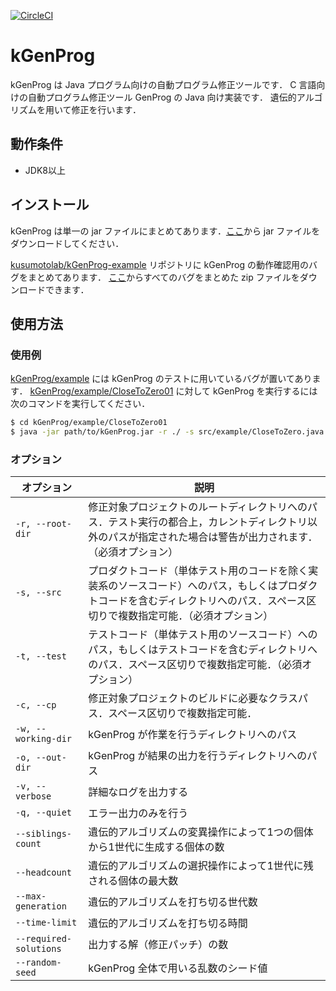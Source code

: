[![CircleCI](https://circleci.com/gh/kusumotolab/kGenProg/tree/master.svg?style=svg)](https://circleci.com/gh/kusumotolab/kGenProg/tree/master)

# kGenProg
kGenProg は Java プログラム向けの自動プログラム修正ツールです．
C 言語向けの自動プログラム修正ツール GenProg の Java 向け実装です．
遺伝的アルゴリズムを用いて修正を行います．


## 動作条件
- JDK8以上


## インストール
kGenProg は単一の jar ファイルにまとめてあります．[ここ](https://github.com/kusumotolab/kGenProg/releases/download/v0.2/kGenProg.jar)から jar ファイルをダウンロードしてください．

[kusumotolab/kGenProg-example](https://github.com/kusumotolab/kGenProg-example) リポジトリに kGenProg の動作確認用のバグをまとめてあります．
[ここ](https://github.com/kusumotolab/kGenProg-example/archive/master.zip)からすべてのバグをまとめた zip ファイルをダウンロードできます．


## 使用方法

### 使用例
[kGenProg/example](example) には kGenProg のテストに用いているバグが置いてあります．
[kGenProg/example/CloseToZero01](example/CloseToZero01) に対して kGenProg を実行するには次のコマンドを実行してください．

```sh
$ cd kGenProg/example/CloseToZero01
$ java -jar path/to/kGenProg.jar -r ./ -s src/example/CloseToZero.java -t src/example/CloseToZeroTest.java
```


### オプション
| オプション | 説明 |
|---|---|
| `-r, --root-dir` | 修正対象プロジェクトのルートディレクトリへのパス．テスト実行の都合上，カレントディレクトリ以外のパスが指定された場合は警告が出力されます．（必須オプション） |
| `-s, --src` | プロダクトコード（単体テスト用のコードを除く実装系のソースコード）へのパス，もしくはプロダクトコードを含むディレクトリへのパス．スペース区切りで複数指定可能．（必須オプション） |
| `-t, --test` | テストコード（単体テスト用のソースコード）へのパス，もしくはテストコードを含むディレクトリへのパス．スペース区切りで複数指定可能．（必須オプション） |
| `-c, --cp` | 修正対象プロジェクトのビルドに必要なクラスパス．スペース区切りで複数指定可能． |
| `-w, --working-dir` | kGenProg が作業を行うディレクトリへのパス |
| `-o, --out-dir` | kGenProg が結果の出力を行うディレクトリへのパス |
| `-v, --verbose` | 詳細なログを出力する |
| `-q, --quiet` | エラー出力のみを行う |
| `--siblings-count` | 遺伝的アルゴリズムの変異操作によって1つの個体から1世代に生成する個体の数 |
| `--headcount` | 遺伝的アルゴリズムの選択操作によって1世代に残される個体の最大数 |
| `--max-generation` | 遺伝的アルゴリズムを打ち切る世代数 |
| `--time-limit` | 遺伝的アルゴリズムを打ち切る時間 |
| `--required-solutions` | 出力する解（修正パッチ）の数 |
| `--random-seed` | kGenProg 全体で用いる乱数のシード値 |
